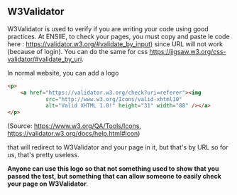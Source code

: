 ## W3Validator

W3Validator is used to verify if you are writing your code using good practices.
At ENSIIE, to check your pages, you must copy and paste le code here :
<https://validator.w3.org/#validate_by_input)> since URL will not work (because
of login). You can do the same for css <https://jigsaw.w3.org/css-validator/#validate_by_uri>.

In normal website, you can add a logo

```html
<p>
    <a href="https://validator.w3.org/check?uri=referer"><img
            src="http://www.w3.org/Icons/valid-xhtml10"
            alt="Valid XHTML 1.0!" height="31" width="88" /></a>
</p>
```

(Source: <https://www.w3.org/QA/Tools/Icons>, <https://validator.w3.org/docs/help.html#icon>)

that will redirect to W3Validator and your page in it, but that's by URL so
for us, that's pretty useless.

**Anyone can use this logo so that not something used to show that you passed
the test, but something that can allow someone to easily check your page
on W3Validator**.